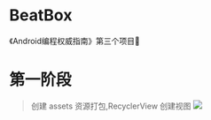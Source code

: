# BeatBox
《Android编程权威指南》第三个项目💪
# 第一阶段
> 创建 assets 资源打包,RecyclerView 创建视图
![](http://ww1.sinaimg.cn/mw690/006rAlqhly1fknok5kexej30au0m6whl.jpg)




